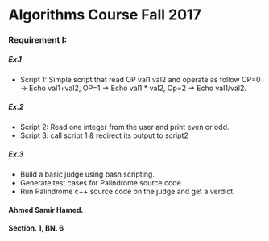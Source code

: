 # Algorithms Course Fall 2017
### Requirement I:
##### Ex.1
  * Script 1: Simple script that read OP val1 val2 and operate as follow  OP=0 -> Echo val1+val2, OP=1 -> Echo val1 * val2, Op=2 -> Echo val1/val2.
##### Ex.2
  * Script 2: Read one integer from the user and print even or odd.
  * Script 3: call script 1 & redirect its output to script2 
##### Ex.3
  * Build a basic judge using bash scripting.
  * Generate test cases for Palindrome source code.
  * Run Palindrome c++ source code on the judge and get a verdict.

#### Ahmed Samir Hamed.
#### Section. 1, BN. 6
